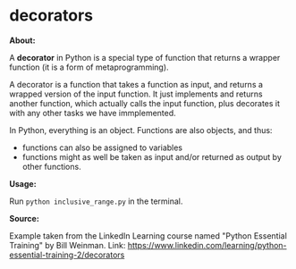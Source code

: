 # decorators

**About:**

A **decorator** in Python is a special type of function that returns a wrapper function (it is a form of metaprogramming).

A decorator is a function that takes a function as input, and returns a wrapped version of the input function. It just implements and returns another function, which actually calls the input function, plus decorates it with any other tasks we have immplemented.

In Python, everything is an object. Functions are also objects, and thus:
- functions can also be assigned to variables
- functions might as well be taken as input and/or returned as output by other functions.

**Usage:**

Run `python inclusive_range.py` in the terminal.

**Source:**

Example taken from the LinkedIn Learning course named "Python Essential Training" by Bill Weinman. Link: https://www.linkedin.com/learning/python-essential-training-2/decorators

